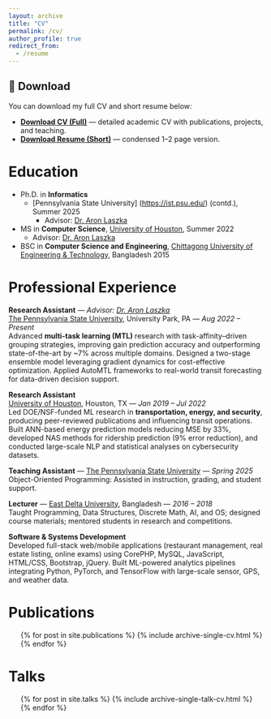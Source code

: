 ```yaml
---
layout: archive
title: "CV"
permalink: /cv/
author_profile: true
redirect_from:
  - /resume
---
```

## 📄 Download

You can download my full CV and short resume below:

- **[Download CV (Full)](files/AfiyaAyman_ShortResume.pdf)** — detailed academic CV with publications, projects, and teaching.
- **[Download Resume (Short)](files/AfiyaAyman_ShortResume.pdf)** — condensed 1–2 page version.


Education
======
* Ph.D. in **Informatics**
  * [Pennsylvania State University] (https://ist.psu.edu/) (contd.), Summer 2025
    * Advisor: [Dr. Aron Laszka](https://aronlaszka.com/)
* MS in **Computer Science**, [University of Houston](https://www.uh.edu/nsm/computer-science/), Summer 2022
    * Advisor: [Dr. Aron Laszka](https://aronlaszka.com/)
* BSC in **Computer Science and Engineering**, [Chittagong University of Engineering & Technology](https://www.cuet.ac.bd/), Bangladesh 2015

Professional Experience
======

**Research Assistant** — *Advisor: [Dr. Aron Laszka](https://aronlaszka.com/)*  
[The Pennsylvania State University](https://www.psu.edu/), University Park, PA — *Aug 2022 – Present*  
Advanced **multi-task learning (MTL)** research with task-affinity–driven grouping strategies, improving gain prediction accuracy and outperforming state-of-the-art by ~7% across multiple domains. Designed a two-stage ensemble model leveraging gradient dynamics for cost-effective optimization. Applied AutoMTL frameworks to real-world transit forecasting for data-driven decision support.

**Research Assistant**  
[University of Houston](https://www.uh.edu/), Houston, TX — *Jan 2019 – Jul 2022*  
Led DOE/NSF-funded ML research in **transportation, energy, and security**, producing peer-reviewed publications and influencing transit operations. Built ANN-based energy prediction models reducing MSE by 33%, developed NAS methods for ridership prediction (9% error reduction), and conducted large-scale NLP and statistical analyses on cybersecurity datasets.

**Teaching Assistant** — [The Pennsylvania State University](https://www.psu.edu/) — *Spring 2025*  
Object-Oriented Programming: Assisted in instruction, grading, and student support.

**Lecturer** — [East Delta University](https://www.eastdelta.edu.bd/), Bangladesh — *2016 – 2018*  
Taught Programming, Data Structures, Discrete Math, AI, and OS; designed course materials; mentored students in research and competitions.

**Software & Systems Development**  
Developed full-stack web/mobile applications (restaurant management, real estate listing, online exams) using CorePHP, MySQL, JavaScript, HTML/CSS, Bootstrap, jQuery. Built ML-powered analytics pipelines integrating Python, PyTorch, and TensorFlow with large-scale sensor, GPS, and weather data.


[//]: # (* 2019/01 - Present - **Graduate Research Assistant**)

[//]: # (  * [University of Houston]&#40;https://www.uh.edu/&#41;, [Pennsylvania State University]&#40;https://www.psu.edu/&#41;)

[//]: # (  * Supervisor: [Dr. Aron Laszka]&#40;https://aronlaszka.com/&#41;)

[//]: # (  * **Research Interests:** Automated Machine Learning, AI for Social Good, Data Science)

[//]: # (  * Leveraged the power of Artificial Intelligence &#40;AI&#41; to solve various research problems focused on social good )

[//]: # (    * Developed data-driven models to optimize the operational efficiency of public transportation systems)

[//]: # (      * Reducing the carbon footprints through energy consumption prediction)

[//]: # (      * Accurately predicting passenger occupancy for better resource allocation and increased passenger comfort)

[//]: # (  * Contributed to the development of more efficient and effective machine learning algorithms by utilizing Automated Machine Learning &#40;AutoML&#41;)

[//]: # (  * Collected and analyzed data from various sources to conduct different studies &#40;EDA, Topic Modelling, Statistical Analysis&#41;)

[//]: # (  * Published research works in peer reviewed conferences and journals)

[//]: # (* 2016/09 - 2018/12 - **Lecturer**)

[//]: # (  * [East Delta University]&#40;https://www.eastdelta.edu.bd/&#41;, Bangladesh)

[//]: # (    * Taught undergraduate courses in Computer Science and Engineering)

[//]: # (    * Designed and delivered different undergrad courses, instructed fundamental programming hands-on courses)

[//]: # (    * Mentored students for their research projects and thesis)

[//]: # (* )
Publications
======
  <ul>{% for post in site.publications %}
    {% include archive-single-cv.html %}
  {% endfor %}</ul>
  
Talks
======
  <ul>{% for post in site.talks %}
    {% include archive-single-talk-cv.html %}
  {% endfor %}</ul>
  
